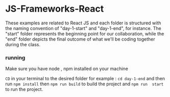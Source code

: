 # JS-Frameworks-React
These examples are related to React JS and each folder is structured with the naming convention of "day-1-start" and "day-1-end", for instance. The "start" folder represents the beginning point for our collaboration, while the "end" folder depicts the final outcome of what we'll be coding together during the class.

### running
Make sure you have node , npm installed on your machine

`CD` in your terminal to the desired folder for example : `cd day-1-end` and then run `npm install` then `npm run build` to build the project and `npm run  start` to run the project.
